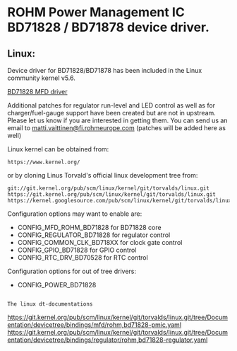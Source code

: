 # ROHM Power Management IC BD71828 / BD71878 device driver.

## Linux:

Device driver for BD71828/BD71878 has been included in the Linux community kernel v5.6.

<a href="https://git.kernel.org/pub/scm/linux/kernel/git/torvalds/linux.git/tree/drivers/mfd/rohm-bd71828.c">BD71828 MFD driver</a>

Additional patches for regulator run-level and LED control as well as for charger/fuel-gauge support have been created but are not in upstream. Please let us know if you are interested in getting them. You can send us an email to matti.vaittinen@fi.rohmeurope.com (patches will be added here as well)

Linux kernel can be obtained from:

```
https://www.kernel.org/
```

or by cloning Linus Torvald's official linux development tree from:

```
git://git.kernel.org/pub/scm/linux/kernel/git/torvalds/linux.git
https://git.kernel.org/pub/scm/linux/kernel/git/torvalds/linux.git
https://kernel.googlesource.com/pub/scm/linux/kernel/git/torvalds/linux.git
```

Configuration options may want to enable are:
* CONFIG_MFD_ROHM_BD71828 for BD71828 core
* CONFIG_REGULATOR_BD71828 for regulator control
* CONFIG_COMMON_CLK_BD718XX for clock gate control
* CONFIG_GPIO_BD71828 for GPIO control
* CONFIG_RTC_DRV_BD70528 for RTC control

Configuration options for out of tree drivers:
* CONFIG_POWER_BD71828
```

The linux dt-documentations

```
https://git.kernel.org/pub/scm/linux/kernel/git/torvalds/linux.git/tree/Documentation/devicetree/bindings/mfd/rohm,bd71828-pmic.yaml
https://git.kernel.org/pub/scm/linux/kernel/git/torvalds/linux.git/tree/Documentation/devicetree/bindings/regulator/rohm,bd71828-regulator.yaml
```
